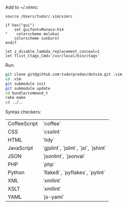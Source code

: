 Add to ~/.vimrc:


```vim
source /Users/tudor/.vim/vimrc

if has("gui")
    set guifont=Monaco:h14
"    colorscheme molokai
    colorscheme sunburst
endif

let z_disable_lambda_replacement_conceal=1
let Tlist_Ctags_Cmd='/usr/local/bin/ctags'
```

Run:

```bash
git clone git@github.com:tudorprodan/dotvim.git .vim
cd .vim
git submodule init
git submodule update
cd bundle/command_t
rake make
cd ../..
```

Syntax checkers:

<table>
    <tr>
        <td>CoffeeScript</td>
        <td>`coffee`</td>
    </tr>
    <tr>
        <td>CSS</td>
        <td>`csslint`</td>
    </tr>
    <tr>
        <td>HTML</td>
        <td>`tidy`</td>
    </tr>
    <tr>
        <td>JavaScript</td>
        <td>`gjslint`, `jslint`, `jsl`, `jshint`</td>
    </tr>
    <tr>
        <td>JSON</td>
        <td>`jsonlint`, `jsonval`</td>
    </tr>
    <tr>
        <td>PHP</td>
        <td>`php`</td>
    </tr>
    <tr>
        <td>Python</td>
        <td>`flake8`, `pyflakes`, `pylint`</td>
    </tr>
    <tr>
        <td>XML</td>
        <td>`xmllint`</td>
    </tr>
    <tr>
        <td>XSLT</td>
        <td>`xmllint`</td>
    </tr>
    <tr>
        <td>YAML</td>
        <td>`js-yaml`</td>
    </tr>
</table>
